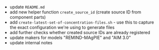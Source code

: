 + update `README.md`
+ add new helper function `create_source_id` (create source ID from component parts)
+ add `create-latest-set-of-concentration-files.sh` - use this to capture the exact configuration we're using to generate files
+ add further checks whether created source IDs are already registered
+ update makers for models "REMIND-MAgPIE" and "AIM 3.0"
+ update internal notes
